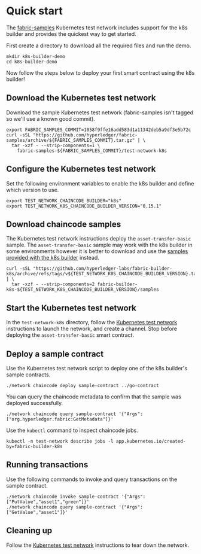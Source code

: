 # Quick start

The [fabric-samples](https://github.com/hyperledger/fabric-samples/) Kubernetes test network includes support for the k8s builder and provides the quickest way to get started.

First create a directory to download all the required files and run the demo.

```shell
mkdir k8s-builder-demo
cd k8s-builder-demo
```

Now follow the steps below to deploy your first smart contract using the k8s builder!

## Download the Kubernetes test network

Download the sample Kubernetes test network (fabric-samples isn't tagged so we'll use a known good commit).

```shell
export FABRIC_SAMPLES_COMMIT=1058f9ffe16add583d1a11342deb5a9df3e5b72c
curl -sSL "https://github.com/hyperledger/fabric-samples/archive/${FABRIC_SAMPLES_COMMIT}.tar.gz" | \
  tar -xzf - --strip-components=1 \
    fabric-samples-${FABRIC_SAMPLES_COMMIT}/test-network-k8s
```

## Configure the Kubernetes test network

Set the following environment variables to enable the k8s builder and define which version to use.

```shell
export TEST_NETWORK_CHAINCODE_BUILDER="k8s"
export TEST_NETWORK_K8S_CHAINCODE_BUILDER_VERSION="0.15.1"
```

## Download chaincode samples

The Kubernetes test network instructions deploy the `asset-transfer-basic` sample. The `asset-transfer-basic` sample may work with the k8s builder in some environments however it is better to download and use the [samples provided with the k8s builder](https://github.com/hyperledger-labs/fabric-builder-k8s/tree/main/samples) instead.

```shell
curl -sSL "https://github.com/hyperledger-labs/fabric-builder-k8s/archive/refs/tags/v${TEST_NETWORK_K8S_CHAINCODE_BUILDER_VERSION}.tar.gz" | \
  tar -xzf - --strip-components=2 fabric-builder-k8s-${TEST_NETWORK_K8S_CHAINCODE_BUILDER_VERSION}/samples
```

## Start the Kubernetes test network

In the `test-network-k8s` directory, follow the [Kubernetes test network](https://github.com/hyperledger/fabric-samples/tree/main/test-network-k8s) instructions to launch the network, and create a channel. Stop before deploying the `asset-transfer-basic` smart contract.

## Deploy a sample contract

Use the Kubernetes test network script to deploy one of the k8s builder's sample contracts.

```shell
./network chaincode deploy sample-contract ../go-contract
```

You can query the chaincode metadata to confirm that the sample was deployed successfully.

```shell
./network chaincode query sample-contract '{"Args":["org.hyperledger.fabric:GetMetadata"]}'
```

Use the `kubectl` command to inspect chaincode jobs.

```shell
kubectl -n test-network describe jobs -l app.kubernetes.io/created-by=fabric-builder-k8s
```

## Running transactions

Use the following commands to invoke and query transactions on the sample contract.

```shell
./network chaincode invoke sample-contract '{"Args":["PutValue","asset1","green"]}'
./network chaincode query sample-contract '{"Args":["GetValue","asset1"]}'
```

## Cleaning up

Follow the [Kubernetes test network](https://github.com/hyperledger/fabric-samples/tree/main/test-network-k8s) instructions to tear down the network.
